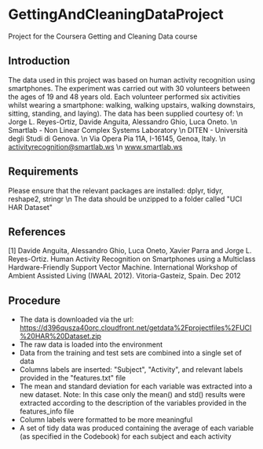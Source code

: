 # GettingAndCleaningDataProject
Project for the Coursera Getting and Cleaning Data course
## Introduction
The data used in this project was based on human activity recognition using smartphones. The experiment was carried out with 30 volunteers between the ages of 19 and 48 years old. Each volunteer performed six activities whilst wearing a smartphone: walking, walking upstairs, walking downstairs, sitting, standing, and laying). The data has been supplied courtesy of: \n
Jorge L. Reyes-Ortiz, Davide Anguita, Alessandro Ghio, Luca Oneto. \n
Smartlab - Non Linear Complex Systems Laboratory \n
DITEN - Università degli Studi di Genova. \n
Via Opera Pia 11A, I-16145, Genoa, Italy. \n
activityrecognition@smartlab.ws \n
www.smartlab.ws
## Requirements
Please ensure that the relevant packages are installed: dplyr, tidyr, reshape2, stringr \n
The data should be unzipped to a folder called "UCI HAR Dataset"
## References
[1] Davide Anguita, Alessandro Ghio, Luca Oneto, Xavier Parra and Jorge L. Reyes-Ortiz. Human Activity Recognition on Smartphones using a Multiclass Hardware-Friendly Support Vector Machine. International Workshop of Ambient Assisted Living (IWAAL 2012). Vitoria-Gasteiz, Spain. Dec 2012
## Procedure
- The data is downloaded via the url: https://d396qusza40orc.cloudfront.net/getdata%2Fprojectfiles%2FUCI%20HAR%20Dataset.zip
- The raw data is loaded into the environment
- Data from the training and test sets are combined into a single set of data
- Columns labels are inserted: "Subject", "Activity", and relevant labels provided in the "features.txt" file
- The mean and standard deviation for each variable was extracted into a new dataset. Note: In this case only the mean() and std() results were extracted according to the description of the variables provided in the features_info file
- Column labels were formatted to be more meaningful
- A set of tidy data was produced containing the average of each variable (as specified in the Codebook) for each subject and each activity
